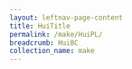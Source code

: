```yaml
---
layout: leftnav-page-content
title: HuiTitle
permalink: /make/HuiPL/
breadcrumb: HuiBC
collection_name: make
---
```

